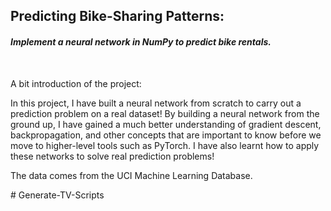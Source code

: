 <p><strong><h2>Predicting Bike-Sharing Patterns:</h2></strong><em><h4> Implement a neural network in NumPy to predict bike rentals.</h4></em></p>
<br>
<p>A bit introduction of the project:</p>
<p>In this project, I have built a neural network from scratch to carry out a prediction problem on a real dataset! By building a neural network from the ground up, I have gained a much better understanding of gradient descent, backpropagation, and other concepts that are important to know before we move to higher-level tools such as PyTorch. I have also learnt how to apply these networks to solve real prediction problems!<p>
  <p>The data comes from the UCI Machine Learning Database.</p>
# Generate-TV-Scripts
